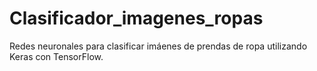 # Clasificador_imagenes_ropas
Redes neuronales para clasificar imáenes de prendas de ropa utilizando Keras con TensorFlow.
